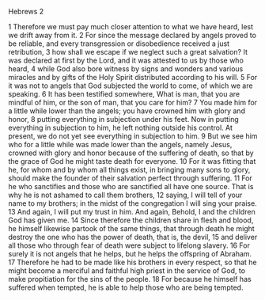 Hebrews 2

1	Therefore we must pay much closer attention to what we have heard, lest we drift away from it.
2	For since the message declared by angels proved to be reliable, and every transgression or disobedience received a just retribution,
3	how shall we escape if we neglect such a great salvation? It was declared at first by the Lord, and it was attested to us by those who heard,
4	while God also bore witness by signs and wonders and various miracles and by gifts of the Holy Spirit distributed according to his will.
5	For it was not to angels that God subjected the world to come, of which we are speaking.
6	It has been testified somewhere, What is man, that you are mindful of him, or the son of man, that you care for him?
7	You made him for a little while lower than the angels; you have crowned him with glory and honor,
8	putting everything in subjection under his feet. Now in putting everything in subjection to him, he left nothing outside his control. At present, we do not yet see everything in subjection to him.
9	But we see him who for a little while was made lower than the angels, namely Jesus, crowned with glory and honor because of the suffering of death, so that by the grace of God he might taste death for everyone.
10	For it was fitting that he, for whom and by whom all things exist, in bringing many sons to glory, should make the founder of their salvation perfect through suffering.
11	For he who sanctifies and those who are sanctified all have one source. That is why he is not ashamed to call them brothers,
12	saying, I will tell of your name to my brothers; in the midst of the congregation I will sing your praise.
13	And again, I will put my trust in him. And again, Behold, I and the children God has given me.
14	Since therefore the children share in flesh and blood, he himself likewise partook of the same things, that through death he might destroy the one who has the power of death, that is, the devil,
15	and deliver all those who through fear of death were subject to lifelong slavery.
16	For surely it is not angels that he helps, but he helps the offspring of Abraham.
17	Therefore he had to be made like his brothers in every respect, so that he might become a merciful and faithful high priest in the service of God, to make propitiation for the sins of the people.
18	For because he himself has suffered when tempted, he is able to help those who are being tempted.

